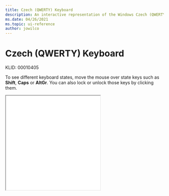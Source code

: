 ```yaml
---
title: Czech (QWERTY) Keyboard
description: An interactive representation of the Windows Czech (QWERTY) keyboard. To see different keyboard states, click or move the mouse over the state keys.
ms.date: 04/26/2021
ms.topic: ui-reference
author: jowilco
---
```


# Czech (QWERTY) Keyboard

KLID: 00010405

To see different keyboard states, move the mouse over state keys such as **Shift**, **Caps** or **AltGr**. You can also lock or unlock those keys by clicking them.

<iframe src="kbdcz1.html" height="300"></iframe>
